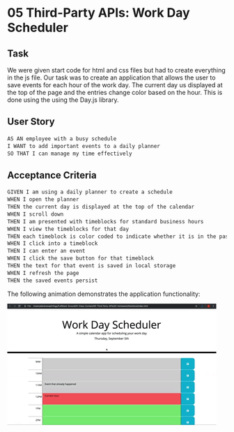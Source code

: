 # 05 Third-Party APIs: Work Day Scheduler

## Task

We were given start code for html and css files but had to create everything in the js file.
Our task was to create an application that allows the user to save events for each hour of the work day. The current day us displayed at the top of the page and the entries change color based on the hour. This is done using the using the Day.js library.

## User Story

```md
AS AN employee with a busy schedule
I WANT to add important events to a daily planner
SO THAT I can manage my time effectively
```

## Acceptance Criteria

```md
GIVEN I am using a daily planner to create a schedule
WHEN I open the planner
THEN the current day is displayed at the top of the calendar
WHEN I scroll down
THEN I am presented with timeblocks for standard business hours
WHEN I view the timeblocks for that day
THEN each timeblock is color coded to indicate whether it is in the past, present, or future
WHEN I click into a timeblock
THEN I can enter an event
WHEN I click the save button for that timeblock
THEN the text for that event is saved in local storage
WHEN I refresh the page
THEN the saved events persist
```

The following animation demonstrates the application functionality:

![A user clicks on slots on the color-coded calendar and edits the events.](./Assets/images/05-third-party-apis-homework-demo.gif)




